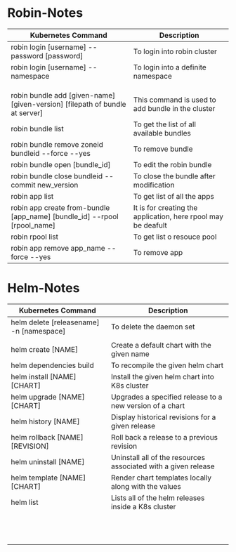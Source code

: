 # Robin-Notes
| Kubernetes Command | Description |
| --- | ----------- |
|robin login [username] --password [password]|To login into robin cluster|
|robin login [username] --namespace|To login into a definite namespace|
|||
|||
|||
|robin bundle  add [given-name] [given-version] [filepath of bundle at server]| This command is used to add bundle in the cluster |
|robin bundle list| To get the list of all available bundles| 
|  robin bundle remove zoneid bundleid --force --yes| To remove bundle|
|robin  bundle open [bundle_id]| To edit the robin bundle|
|robin bundle close bundleid --commit new_version| To close the bundle after modification |
|robin app list|To get list of all the apps|
|robin app create from-bundle [app_name] [bundle_id]  --rpool [rpool_name]| It is for creating the application, here rpool may be deafult|
|robin rpool list|To get list o resouce pool|
|robin app remove app_name --force --yes| To remove app|
# Helm-Notes
| Kubernetes Command | Description |
| --- | ----------- |
|helm delete [releasename] -n [namespace]|To delete the daemon set |
|||
|helm create [NAME]|Create a default chart with the given name|
|helm dependencies build|To recompile the given helm chart|
|helm install [NAME] [CHART]|Install the given helm chart into K8s cluster|
|helm upgrade [NAME] [CHART]|Upgrades a specified release to a new version of a chart|
|helm history [NAME]	|Display historical revisions for a given release|
|helm rollback [NAME] [REVISION]|Roll back a release to a previous revision|
|helm uninstall [NAME]|Uninstall all of the resources associated with a given release|
|helm template [NAME] [CHART]|Render chart templates locally along with the values|
|helm list|Lists all of the helm releases inside a K8s cluster|
|||
|||
|||
|||
|||
|||
|||
|||
|||
|||
|||
|||

